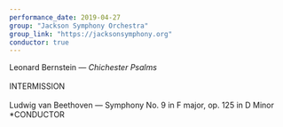 ```yaml
---
performance_date: 2019-04-27
group: "Jackson Symphony Orchestra"
group_link: "https://jacksonsymphony.org"
conductor: true
---
```

Leonard Bernstein — _Chichester Psalms_<br/>
<br/>
INTERMISSION<br/>
<br/>
Ludwig van Beethoven — Symphony No. 9 in F major, op. 125 in D Minor<br/>
*CONDUCTOR
